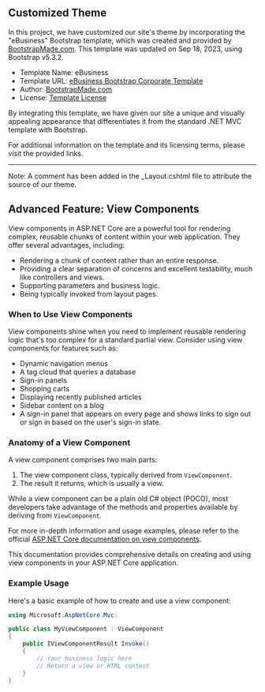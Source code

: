 ﻿## Customized Theme

In this project, we have customized our site's theme by incorporating the "eBusiness" Bootstrap template, which was created and provided by [BootstrapMade.com](https://bootstrapmade.com/). This template was updated on Sep 18, 2023, using Bootstrap v5.3.2.

- Template Name: eBusiness
- Template URL: [eBusiness Bootstrap Corporate Template](https://bootstrapmade.com/ebusiness-bootstrap-corporate-template/)
- Author: [BootstrapMade.com](https://bootstrapmade.com/)
- License: [Template License](https://bootstrapmade.com/license/)

By integrating this template, we have given our site a unique and visually appealing appearance that differentiates it from the standard .NET MVC template with Bootstrap.

For additional information on the template and its licensing terms, please visit the provided links.

---

Note: A comment has been added in the _Layout.cshtml file to attribute the source of our theme.



## Advanced Feature: View Components

View components in ASP.NET Core are a powerful tool for rendering complex, reusable chunks of content within your web application. They offer several advantages, including:

- Rendering a chunk of content rather than an entire response.
- Providing a clear separation of concerns and excellent testability, much like controllers and views.
- Supporting parameters and business logic.
- Being typically invoked from layout pages.

### When to Use View Components

View components shine when you need to implement reusable rendering logic that's too complex for a standard partial view. Consider using view components for features such as:

- Dynamic navigation menus
- A tag cloud that queries a database
- Sign-in panels
- Shopping carts
- Displaying recently published articles
- Sidebar content on a blog
- A sign-in panel that appears on every page and shows links to sign out or sign in based on the user's sign-in state.

### Anatomy of a View Component

A view component comprises two main parts:

1. The view component class, typically derived from `ViewComponent`.
2. The result it returns, which is usually a view.

While a view component can be a plain old C# object (POCO), most developers take advantage of the methods and properties available by deriving from `ViewComponent`.

For more in-depth information and usage examples, please refer to the official [ASP.NET Core documentation on view components](https://learn.microsoft.com/en-us/aspnet/core/mvc/views/view-components?view=aspnetcore-7.0#view-components-1).

This documentation provides comprehensive details on creating and using view components in your ASP.NET Core application.

### Example Usage

Here's a basic example of how to create and use a view component:

```csharp
using Microsoft.AspNetCore.Mvc;

public class MyViewComponent : ViewComponent
{
    public IViewComponentResult Invoke()
    {
        // Your business logic here
        // Return a view or HTML content
    }
}
